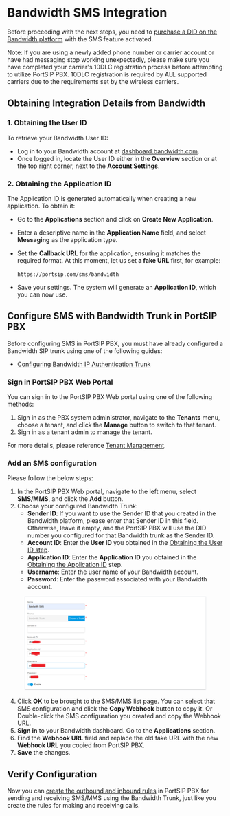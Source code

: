 # Bandwidth SMS Integration

Before proceeding with the next steps, you need to [purchase a DID on the Bandwidth platform](purchase-a-did-on-bandwidth-platform.md) with the SMS feature activated.

Note: If you are using a newly added phone number or carrier account or have had messaging stop working unexpectedly, please make sure you have completed your carrier's 10DLC registration process before attempting to utilize PortSIP PBX. 10DLC registration is required by ALL supported carriers due to the requirements set by the wireless carriers.

## Obtaining Integration Details from Bandwidth

### 1. Obtaining the User ID

To retrieve your Bandwidth User ID:

* Log in to your Bandwidth account at [dashboard.bandwidth.com](https://dashboard.bandwidth.com).
* Once logged in, locate the User ID either in the **Overview** section or at the top right corner, next to the **Account Settings**.

### 2. Obtaining the Application ID

The Application ID is generated automatically when creating a new application. To obtain it:

* Go to the **Applications** section and click on **Create New Application**.
* Enter a descriptive name in the **Application Name** field, and select **Messaging** as the application type.
*   Set the **Callback URL** for the application, ensuring it matches the required format. At this moment, let us set **a fake URL** first, for example:

    `https://portsip.com/sms/bandwidth`
* Save your settings. The system will generate an **Application ID**, which you can now use.

## Configure SMS with Bandwidth Trunk in PortSIP PBX

Before configuring SMS in PortSIP PBX, you must have already configured a Bandwidth SIP trunk using one of the following guides:

* [Configuring Bandwidth IP Authentication Trunk](configuring-bandwidth-ip-authentication-trunk.md)

### Sign in PortSIP PBX Web Portal

You can sign in to the PortSIP PBX Web portal using one of the following methods:

1. Sign in as the PBX system administrator, navigate to the **Tenants** menu, choose a tenant, and click the **Manage** button to switch to that tenant.
2. Sign in as a tenant admin to manage the tenant.

For more details, please reference [Tenant Management](../../portsip-pbx-administration-guide/3-tenant-management.md).

### Add an SMS configuration

Please follow the below steps:

1. In the PortSIP PBX Web portal, navigate to the left menu, select **SMS/MMS**, and click the **Add** button.&#x20;
2. Choose your configured Bandwidth Trunk:
   * **Sender ID**: If you want to use the Sender ID that you created in the Bandwidth platform, please enter that Sender ID in this field. Otherwise, leave it empty, and the PortSIP PBX will use the DID number you configured for that Bandwidth trunk as the Sender ID.
   * **Account ID**: Enter the **User ID** you obtained in the [Obtaining the User ID step](bandwidth-sms-integration.md#id-1.-obtaining-the-user-id).
   * **Application ID**: Enter the **Application ID** you obtained in the [Obtaining the Application ID](bandwidth-sms-integration.md#id-2.-obtaining-the-application-id) step.
   * **Username**: Enter the user name of your Bandwidth account.
   * **Password**: Enter the password associated with your Bandwidth account.

<figure><img src="../../../.gitbook/assets/bandwidth_trunk_6.png" alt=""><figcaption></figcaption></figure>

4. Click **OK** to be brought to the SMS/MMS list page. You can select that SMS configuration and click the **Copy Webhook** button to copy it. Or Double-click the SMS configuration you created and copy the Webhook URL.
5. **Sign in** to your Bandwidth dashboard. Go to the **Applications** section.
6. Find the **Webhook URL** field and replace the old fake URL with the new **Webhook URL** you copied from PortSIP PBX.
7. **Save** the changes.

## Verify Configuration

Now you can [create the outbound and inbound rules](../wavix-sip-trunk/configuring-outbound-and-inbound-calls.md) in PortSIP PBX for sending and receiving SMS/MMS using the Bandwidth Trunk, just like you create the rules for making and receiving calls.


